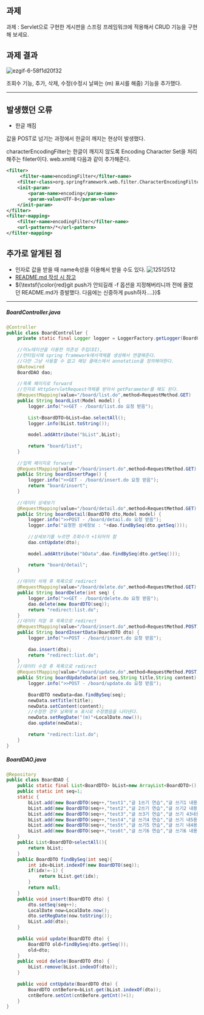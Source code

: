 ## 과제

과제 : Servlet으로 구현한 게시판을 스프링 프레임워크에 적용해서 CRUD 기능을 구현 해 보세요.

## 과제 결과
![ezgif-6-58f1d20f32](https://github.com/heyapple25/springDay01/assets/56960059/d49629cb-b7eb-4862-8319-7cedd90e1ddc)


조회수 기능, 추가, 삭제, 수정(수정시 날짜는 (m) 표시를 해줌) 기능을 추가했다.

---

## 발생했던 오류
- 한글 깨짐

값을 POST로 넘기는 과정에서 한글이 깨지는 현상이 발생했다.

characterEncodingFilter는 한글이 깨지지 않도록 Encoding Character Set을 처리해주는 fileter이다. web.xml에 다음과 같이 추가해준다.
```xml
<filter>       
	 <filter-name>encodingFilter</filter-name>        
	<filter-class>org.springframework.web.filter.CharacterEncodingFilter</filter-class>
    <init-param>            
		<param-name>encoding</param-name>            
		<param-value>UTF-8</param-value>        
	</init-param>
</filter>
<filter-mapping>        
	<filter-name>encodingFilter</filter-name>        
	<url-pattern>/*</url-pattern>
</filter-mapping>
```
## 추가로 알게된 점
- 인자로 값을 받을 때 name속성을 이용해서 받을 수도 있다.
![12512512](https://github.com/heyapple25/springDay01/assets/56960059/ed320ac5-1138-4a8e-a3c3-1c7d88ab60da)
- [README.md 작성 시 참고](https://github.com/adam-p/markdown-here/wiki/Markdown-Cheatsheet)
- ${\textsf{\color{red}git push가 안되길래 -f 옵션을 지정해버리니까 전에 올렸던 README.md가 증발했다. 다음에는 신중하게 push하자....}}$
---

##### BoardController.java
```java
@Controller
public class BoardController {
	private static final Logger logger = LoggerFactory.getLogger(BoardController.class);
	
	//어노테이션을 이용한 의존성 주입(DI),
	//런타임시에 spring framework에서객체를 생성해서 연결해준다.
	//다만 그냥 사용할 수 없고 해당 클래스에서 annotation을 정의해야한다.
	@Autowired
	BoardDAO dao;
	
	//목록 페이지로 forward
	//인자로 HttpServletRequest객체를 받아서 getParameter를 해도 된다.
	@RequestMapping(value="/board/list.do",method=RequestMethod.GET)
	public String boardList(Model model) {
		logger.info(">>GET - /board/list.do 요청 받음");
			
		List<BoardDTO>bList=dao.selectAll();
		logger.info(bList.toString());
		
		model.addAttribute("bList",bList);
		
		return "board/list";
	}
	
	//입력 페이지로 forward
	@RequestMapping(value="/board/insert.do",method=RequestMethod.GET)
	public String boardInsertPage() {
		logger.info(">>GET - /board/insert.do 요청 받음");
		return "board/insert";
	}
	
	//데이터 상세보기
	@RequestMapping(value="/board/detail.do",method=RequestMethod.GET)
	public String boardDetail(BoardDTO dto,Model model) {
		logger.info(">>POST - /board/detail.do 요청 받음");
		logger.info("요청한 상세정보 : "+dao.findBySeq(dto.getSeq()));
		
		//상세보기를 누르면 조회수가 +1되어야 함
		dao.cntUpdate(dto);
		
		model.addAttribute("bData",dao.findBySeq(dto.getSeq()));

		return "board/detail";
	}

	//데이터 삭제 후 목록으로 redirect
	@RequestMapping(value="/board/delete.do",method=RequestMethod.GET)
	public String boardDelete(int seq) {
		logger.info(">>GET - /board/delete.do 요청 받음");
		dao.delete(new BoardDTO(seq));
		return "redirect:list.do";
	}
	//데이터 저장 후 목록으로 redirect
	@RequestMapping(value="/board/insert.do",method=RequestMethod.POST)
	public String boardInsertData(BoardDTO dto) {
		logger.info(">>POST - /board/insert.do 요청 받음");
		
		dao.insert(dto);
		return "redirect:list.do";
	}
	//데이터 수정 후 목록으로 redirect
	@RequestMapping(value="/board/update.do",method=RequestMethod.POST)
	public String boardUpdateData(int seq,String title,String content) {
		logger.info(">>POST - /board/update.do 요청 받음");
		
		BoardDTO newData=dao.findBySeq(seq);
		newData.setTitle(title);
		newData.setContent(content);
		//수정한 경우 날짜에 m 표시로 수정했음을 나타낸다.
		newData.setRegDate("(m)"+LocalDate.now());
		dao.update(newData);
		
		return "redirect:list.do";
	}
}


```
##### BoardDAO.java
```java
@Repository
public class BoardDAO {
	public static final List<BoardDTO> bList=new ArrayList<BoardDTO>();
	public static int seq=1;
	static {
		bList.add(new BoardDTO(seq++,"test1","글 1쓰기 연습","글 쓰기1 내용",LocalDate.now().toString(),0));
		bList.add(new BoardDTO(seq++,"test2","글 2쓰기 연습","글 쓰기2 내용",LocalDate.now().toString(),0));
		bList.add(new BoardDTO(seq++,"test3","글 쓰3기 연습","글 쓰기 43내용",LocalDate.now().toString(),0));
		bList.add(new BoardDTO(seq++,"test4","글 쓰기4 연습","글 쓰기 내5용",LocalDate.now().toString(),0));
		bList.add(new BoardDTO(seq++,"tes5t","글 쓰기5 연습","글 쓰기 내4용",LocalDate.now().toString(),0));
		bList.add(new BoardDTO(seq++,"tes6t","글 쓰기6 연습","글 쓰기6 내용",LocalDate.now().toString(),0));		
	}
	public List<BoardDTO>selectAll(){
		return bList;
	}
	public BoardDTO findBySeq(int seq){
		int idx=bList.indexOf(new BoardDTO(seq));
		if(idx!=-1) {
			return bList.get(idx);
		}
		return null;
	}
	public void insert(BoardDTO dto) {
		dto.setSeq(seq++);
		LocalDate now=LocalDate.now();
		dto.setRegDate(now.toString());
		bList.add(dto);
	}
	
	public void update(BoardDTO dto) {
		BoardDTO old=findBySeq(dto.getSeq());
		old=dto;
	}
	public void delete(BoardDTO dto) {
		bList.remove(bList.indexOf(dto));
	}
	
	public void cntUpdate(BoardDTO dto) {
		BoardDTO cntBefore=bList.get(bList.indexOf(dto));
		cntBefore.setCnt(cntBefore.getCnt()+1);
	}
}
```
